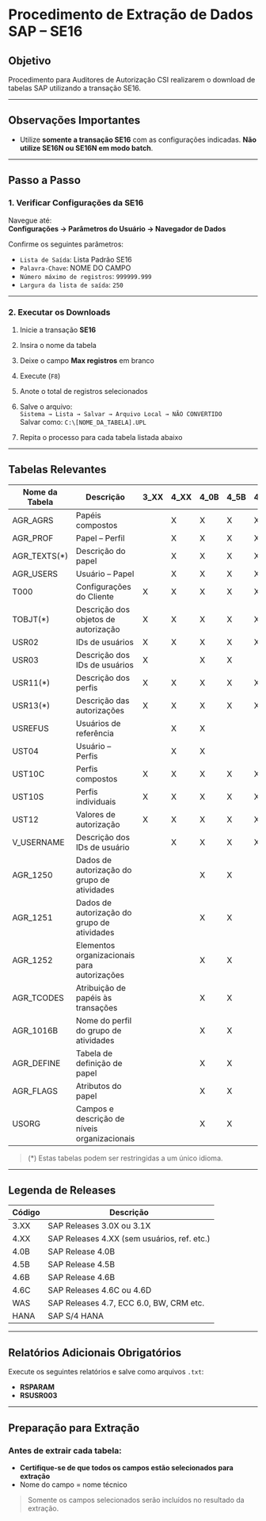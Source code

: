 # Procedimento de Extração de Dados SAP – SE16

## Objetivo
Procedimento para Auditores de Autorização CSI realizarem o download de tabelas SAP utilizando a transação SE16.

---

## Observações Importantes

- Utilize **somente a transação SE16** com as configurações indicadas. **Não utilize SE16N ou SE16N em modo batch**.

---

## Passo a Passo

### 1. Verificar Configurações da SE16

Navegue até:  
**Configurações → Parâmetros do Usuário → Navegador de Dados**

Confirme os seguintes parâmetros:

- `Lista de Saída`: Lista Padrão SE16  
- `Palavra-Chave`: NOME DO CAMPO  
- `Número máximo de registros`: `999999.999`  
- `Largura da lista de saída`: `250`

---

### 2. Executar os Downloads

1. Inicie a transação **SE16**  
2. Insira o nome da tabela  
3. Deixe o campo **Max registros** em branco  
4. Execute (`F8`)  
5. Anote o total de registros selecionados  
6. Salve o arquivo:  
   `Sistema → Lista → Salvar → Arquivo Local → NÃO CONVERTIDO`  
   Salvar como: `C:\[NOME_DA_TABELA].UPL`

7. Repita o processo para cada tabela listada abaixo

---

## Tabelas Relevantes

| Nome da Tabela | Descrição                                | 3_XX | 4_XX | 4_0B | 4_5B | 4_6B | 4_6C | WAS | HANA |
|----------------|-------------------------------------------|------|------|------|------|------|------|-----|------|
| AGR_AGRS       | Papéis compostos                         |      |  X   |  X   |  X   |  X   |      |  X  |  X   |
| AGR_PROF       | Papel – Perfil                           |      |  X   |  X   |  X   |  X   |  X   |  X  |  X   |
| AGR_TEXTS(*)   | Descrição do papel                       |      |  X   |  X   |  X   |  X   |  X   |  X  |  X   |
| AGR_USERS      | Usuário – Papel                          |      |  X   |  X   |  X   |  X   |  X   |  X  |  X   |
| T000           | Configurações do Cliente                 |  X   |  X   |  X   |  X   |  X   |  X   |  X  |  X   |
| TOBJT(*)       | Descrição dos objetos de autorização     |  X   |  X   |  X   |  X   |  X   |  X   |  X  |  X   |
| USR02          | IDs de usuários                          |  X   |  X   |  X   |  X   |  X   |  X   |  X  |  X   |
| USR03          | Descrição dos IDs de usuários            |  X   |                                      |  X  |  X   |
| USR11(*)       | Descrição dos perfis                     |  X   |  X   |  X   |  X   |  X   |  X   |  X  |  X   |
| USR13(*)       | Descrição das autorizações               |  X   |  X   |  X   |  X   |  X   |  X   |  X  |  X   |
| USREFUS        | Usuários de referência                   |                                      |  X  |  X   |
| UST04          | Usuário – Perfis                         |                                      |  X  |  X   |
| UST10C         | Perfis compostos                         |  X   |  X   |  X   |  X   |  X   |  X   |  X  |  X   |
| UST10S         | Perfis individuais                       |  X   |  X   |  X   |  X   |  X   |  X   |  X  |  X   |
| UST12          | Valores de autorização                   |  X   |  X   |  X   |  X   |  X   |  X   |  X  |  X   |
| V_USERNAME     | Descrição dos IDs de usuário             |                          |  X   |  X   |  X  |  X   |
| AGR_1250       | Dados de autorização do grupo de atividades |                          |                   |  X  |  X   |
| AGR_1251       | Dados de autorização do grupo de atividades |                          |                   |  X  |  X   |
| AGR_1252       | Elementos organizacionais para autorizações |                          |                   |  X  |  X   |
| AGR_TCODES     | Atribuição de papéis às transações       |                          |                   |  X  |  X   |
| AGR_1016B      | Nome do perfil do grupo de atividades    |                          |                   |  X  |  X   |
| AGR_DEFINE     | Tabela de definição de papel             |                          |                   |  X  |  X   |
| AGR_FLAGS      | Atributos do papel                       |                          |                   |  X  |  X   |
| USORG          | Campos e descrição de níveis organizacionais |                        |                   |  X  |  X   |

> (*) Estas tabelas podem ser restringidas a um único idioma.

---

## Legenda de Releases

| Código | Descrição                                         |
|--------|---------------------------------------------------|
| 3.XX   | SAP Releases 3.0X ou 3.1X                         |
| 4.XX   | SAP Releases 4.XX (sem usuários, ref. etc.)       |
| 4.0B   | SAP Release 4.0B                                  |
| 4.5B   | SAP Release 4.5B                                  |
| 4.6B   | SAP Release 4.6B                                  |
| 4.6C   | SAP Releases 4.6C ou 4.6D                         |
| WAS    | SAP Releases 4.7, ECC 6.0, BW, CRM etc.           |
| HANA   | SAP S/4 HANA                                      |

---

## Relatórios Adicionais Obrigatórios

Execute os seguintes relatórios e salve como arquivos `.txt`:

- **RSPARAM**
- **RSUSR003**

---

## Preparação para Extração

### Antes de extrair cada tabela:

- **Certifique-se de que todos os campos estão selecionados para extração**
- Nome do campo = nome técnico

> Somente os campos selecionados serão incluídos no resultado da extração.

